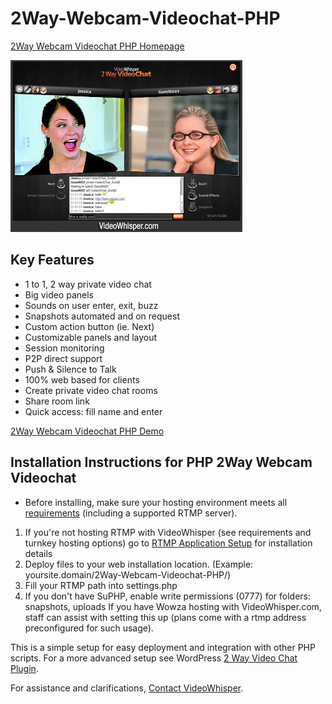 # 2Way-Webcam-Videochat-PHP

[2Way Webcam Videochat PHP Homepage](https://videowhisper.com/?p=PHP+2+Way+Video+Chat)

![2Way Webcam Videochat PHP](/snapshots/2wvc3_371x275.jpg)

## Key Features
 * 1 to 1, 2 way private video chat
 * Big video panels
 * Sounds on user enter, exit, buzz
 * Snapshots automated and on request
 * Custom action button (ie. Next)
 * Customizable panels and layout
 * Session monitoring
 * P2P direct support
 * Push & Silence to Talk
 * 100% web based for clients
 * Create private video chat rooms
 * Share room link
 * Quick access: fill name and enter

[2Way Webcam Videochat PHP Demo](https://videowhisper.com/demos/2wayvideochat/)

## Installation Instructions for PHP 2Way Webcam Videochat
 * Before installing, make sure your hosting environment meets all [requirements](https://videowhisper.com/?p=Requirements) (including a supported RTMP server). 

 1. If you're not hosting RTMP with VideoWhisper (see requirements and turnkey hosting options) go to [RTMP Application Setup](https://videowhisper.com/?p=RTMP+Applications) for installation details
 2. Deploy files to your web installation location. (Example: yoursite.domain/2Way-Webcam-Videochat-PHP/)
 3. Fill your RTMP path into settings.php
 4. If you don't have SuPHP, enable write permissions (0777) for folders: snapshots, uploads
If you have Wowza hosting with VideoWhisper.com, staff can assist with setting this up (plans come with a rtmp address preconfigured for such usage).


This is a simple setup for easy deployment and integration with other PHP scripts.
For a more advanced setup see WordPress [2 Way Video Chat Plugin](https://videowhisper.com/?p=WordPress-Webcam-2Way-VideoChat).

For assistance and clarifications, [Contact VideoWhisper](https://videowhisper.com/tickets_submit.php).

